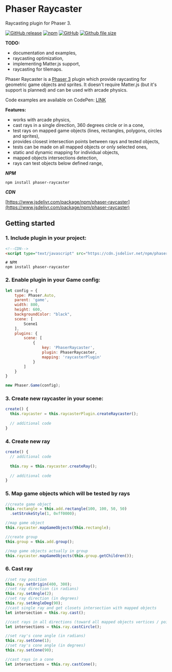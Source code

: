 # Phaser Raycaster
Raycasting plugin for Phaser 3.

[![GitHub release](https://img.shields.io/github/release/wiserim/phaser-raycaster.svg)](https://github.com/wiserim/phaser-raycaster/releases) [![npm](https://img.shields.io/npm/v/phaser-raycaster.svg)](https://www.npmjs.com/package/phaser-raycaster) [![GitHub](https://img.shields.io/github/license/wiserim/phaser-raycaster.svg)](https://github.com/wiserim/phaser-raycaster/blob/master/LICENSE) [![Github file size](https://img.shields.io/github/size/wiserim/phaser-raycaster/dist/phaser-raycaster.min.js.svg)](https://github.com/wiserim/phaser-raycaster)

**TODO:**
* documentation and examples,
* raycasting optimization,
* implementing Matter.js support,
* raycasting for tilemaps.


Phaser Raycaster is a [Phaser 3](https://github.com/photonstorm/phaser) plugin which provide raycasting for geometric game objects and sprites.
It doesn't require Matter.js (but it's support is planned) and can be used with arcade physics.

Code examples are available on CodePen: [LINK](https://codepen.io/collection/AOOQWr)

**Features:**
* works with arcade physics,
* cast rays in a single direction, 360 degrees circle or in a cone,
* test rays on mapped game objects (lines, rectangles, polygons, circles and sprites),
* provides closest intersection points between rays and tested objects,
* tests can be made on all mapped objects or only selected ones,
* static and dynamic mapping for individual objects,
* mapped objects intersections detection,
* rays can test objects below defined range,


***NPM***
```
npm install phaser-raycaster
```

***CDN***

[https://www.jsdelivr.com/package/npm/phaser-raycaster](https://www.jsdelivr.com/package/npm/phaser-raycaster)

## Getting started
### 1. Include plugin in your project:
```html
<!--CDN-->
<script type="text/javascript" src="https://cdn.jsdelivr.net/npm/phaser-raycaster@0.6.0/dist/phaser-raycaster.min.js"></script>
```
```
# NPM
npm install phaser-raycaster
```
### 2. Enable plugin in your Game config:
```javascript
let config = {
    type: Phaser.Auto,
    parent: 'game',
    width: 800,
    height: 600,
    backgroundColor: "black",
    scene: [
        Scene1
    ],
    plugins: {
        scene: [
            {
                key: 'PhaserRaycaster',
                plugin: PhaserRaycaster,
                mapping: 'raycasterPlugin'
            }
        ]
    }
}

new Phaser.Game(config);
```
### 3. Create new raycaster in your scene:
```javascript
create() {
  this.raycaster = this.raycasterPlugin.createRaycaster();
  
  // additional code
}
```
### 4. Create new ray
```javascript
create() {
  // additional code
  
  this.ray = this.raycaster.createRay();
  
  // additional code
}
```
### 5. Map game objects which will be tested by rays
```javascript
//create game object
this.rectangle = this.add.rectangle(100, 100, 50, 50)
  .setStrokeStyle(1, 0xff0000);

//map game object
this.raycaster.mapGameObjects(this.rectangle);

//create group
this.group = this.add.group();

//map game objects actually in group
this.raycaster.mapGameObjects(this.group.getChildren());
```
### 6. Cast ray
```javascript
//set ray position
this.ray.setOrigin(400, 300);
//set ray direction (in radians)
this.ray.setAngle(2);
//set ray direction (in degrees)
this.ray.setAngleDeg(90);
//cast single ray and get closets intersection with mapped objects
let intersection = this.ray.cast();

//cast rays in all directions (toward all mapped objects vertices / points)
let intersections = this.ray.castCircle();

//set ray's cone angle (in radians)
this.ray.setCone(1);
//set ray's cone angle (in degrees)
this.ray.setCone(90);

//cast rays in a cone
let intersections = this.ray.castCone();
```
